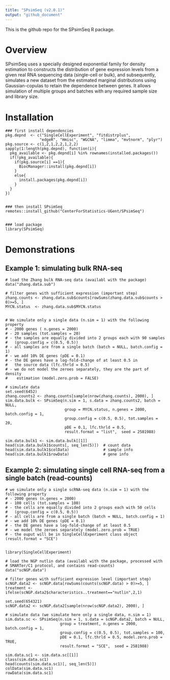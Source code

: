 ```yaml
---
title: "SPsimSeq (v2.0.1)"
output: "github_document"
---
```


This is the github repo for the SPsimSeq R package. 

# Overview
SPsimSeq uses a specially designed exponential family for density estimation to constructs the distribution of gene expression levels from a given real RNA sequencing data (single-cell or bulk), and subsequently, simulates a new dataset from the estimated marginal distributions using Gaussian-copulas to retain the dependence between genes. It allows simulation of multiple groups and batches with any required sample size and library size.




 
# Installation

```
### first install dependencies 
pkg.depnd  <- c("SingleCellExperiment", "fitdistrplus",  
               "edgeR", "Hmisc", "WGCNA", "limma", "mvtnorm", "plyr")
pkg.source <- c(1,2,1,2,2,1,2,2)
sapply(1:length(pkg.depnd), function(i){
  pkg_available <- pkg.depnd[i] %in% rownames(installed.packages())
  if(!pkg_available){ 
    if(pkg.source[i] ==1){
      BiocManager::install(pkg.depnd[i])
    }
    else{
      install.packages(pkg.depnd[i])
    } 
  }
}) 


### then install SPsimSeq
remotes::install_github("CenterForStatistics-UGent/SPsimSeq")


### load package
library(SPsimSeq) 
```
 
# Demonstrations
 
## Example 1: simulating bulk RNA-seq

``` 
# load the Zhang bulk RNA-seq data (availabl with the package) 
data("zhang.data.sub") 

# filter genes with sufficient expression (important step) 
zhang.counts <- zhang.data.sub$counts[rowSums(zhang.data.sub$counts > 0)>=5, ]  
MYCN.status  <- zhang.data.sub$MYCN.status 


# We simulate only a single data (n.sim = 1) with the following property
# - 2000 genes ( n.genes = 2000) 
# - 20 samples (tot.samples = 20) 
# - the samples are equally divided into 2 groups each with 90 samples 
#   (group.config = c(0.5, 0.5))
# - all samples are from a single batch (batch = NULL, batch.config = 1)
# - we add 10% DE genes (pDE = 0.1) 
# - the DE genes have a log-fold-change of at least 0.5 in 
#   the source data (lfc.thrld = 0.5)
# - we do not model the zeroes separately, they are the part of density 
#    estimation (model.zero.prob = FALSE)

# simulate data
set.seed(6452)
zhang.counts2 <- zhang.counts[sample(nrow(zhang.counts), 2000), ]
sim.data.bulk <- SPsimSeq(n.sim = 1, s.data = zhang.counts2, batch = NULL,
                          group = MYCN.status, n.genes = 2000, batch.config = 1,
                          group.config = c(0.5, 0.5), tot.samples = 20, 
                          pDE = 0.1, lfc.thrld = 0.5, 
                          result.format = "list",  seed = 2581988)

sim.data.bulk1 <- sim.data.bulk[[1]]                              
head(sim.data.bulk1$counts[, seq_len(5)])  # count data
head(sim.data.bulk1$colData)               # sample info
head(sim.data.bulk1$rowData)               # gene info
```


## Example 2: simulating single cell RNA-seq from a single batch (read-counts)

```
# we simulate only a single scRNA-seq data (n.sim = 1) with the following property
# - 2000 genes (n.genes = 2000) 
# - 100 cells (tot.samples = 100) 
# - the cells are equally divided into 2 groups each with 50 cells 
#   (group.config = c(0.5, 0.5))
# - all cells are from a single batch (batch = NULL, batch.config = 1)
# - we add 10% DE genes (pDE = 0.1) 
# - the DE genes have a log-fold-change of at least 0.5
# - we model the zeroes separately (model.zero.prob = TRUE)
# - the ouput will be in SingleCellExperiment class object (result.format = "SCE")


library(SingleCellExperiment)

# load the NGP nutlin data (availabl with the package, processed with 
# SMARTer/C1 protocol, and contains read-counts)
data("scNGP.data")

# filter genes with sufficient expression level (important step) 
scNGP.data2 <- scNGP.data[rowSums(counts(scNGP.data) > 0)>=5, ]  
treatment <- ifelse(scNGP.data2$characteristics..treatment=="nutlin",2,1)

set.seed(654321)
scNGP.data2 <- scNGP.data2[sample(nrow(scNGP.data2), 2000), ]

# simulate data (we simulate here only a single data, n.sim = 1)
sim.data.sc <- SPsimSeq(n.sim = 1, s.data = scNGP.data2, batch = NULL,
                        group = treatment, n.genes = 2000, batch.config = 1,
                        group.config = c(0.5, 0.5), tot.samples = 100, 
                        pDE = 0.1, lfc.thrld = 0.5, model.zero.prob = TRUE,
                        result.format = "SCE",  seed = 2581988)

sim.data.sc1 <- sim.data.sc[[1]]
class(sim.data.sc1)
head(counts(sim.data.sc1)[, seq_len(5)])
colData(sim.data.sc1)
rowData(sim.data.sc1)
```

